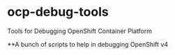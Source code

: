 # ocp-debug-tools
Tools for Debugging OpenShift Container Platform

**A bunch of scripts to help in debugging OpenShift v4
